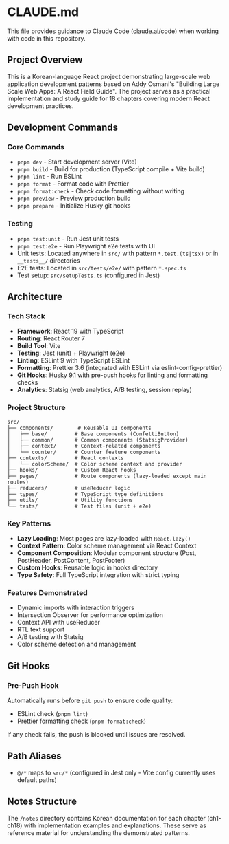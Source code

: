 # CLAUDE.md

This file provides guidance to Claude Code (claude.ai/code) when working with code in this repository.

## Project Overview

This is a Korean-language React project demonstrating large-scale web application development patterns based on Addy Osmani's "Building Large Scale Web Apps: A React Field Guide". The project serves as a practical implementation and study guide for 18 chapters covering modern React development practices.

## Development Commands

### Core Commands

- `pnpm dev` - Start development server (Vite)
- `pnpm build` - Build for production (TypeScript compile + Vite build)
- `pnpm lint` - Run ESLint
- `pnpm format` - Format code with Prettier
- `pnpm format:check` - Check code formatting without writing
- `pnpm preview` - Preview production build
- `pnpm prepare` - Initialize Husky git hooks

### Testing

- `pnpm test:unit` - Run Jest unit tests
- `pnpm test:e2e` - Run Playwright e2e tests with UI
- Unit tests: Located anywhere in `src/` with pattern `*.test.(ts|tsx)` or in `__tests__/` directories
- E2E tests: Located in `src/tests/e2e/` with pattern `*.spec.ts`
- Test setup: `src/setupTests.ts` (configured in Jest)

## Architecture

### Tech Stack

- **Framework**: React 19 with TypeScript
- **Routing**: React Router 7
- **Build Tool**: Vite
- **Testing**: Jest (unit) + Playwright (e2e)
- **Linting**: ESLint 9 with TypeScript ESLint
- **Formatting**: Prettier 3.6 (integrated with ESLint via eslint-config-prettier)
- **Git Hooks**: Husky 9.1 with pre-push hooks for linting and formatting checks
- **Analytics**: Statsig (web analytics, A/B testing, session replay)

### Project Structure

```
src/
├── components/        # Reusable UI components
│   ├── base/         # Base components (ConfettiButton)
│   ├── common/       # Common components (StatsigProvider)
│   ├── context/      # Context-related components
│   └── counter/      # Counter feature components
├── contexts/         # React contexts
│   └── colorScheme/  # Color scheme context and provider
├── hooks/            # Custom React hooks
├── pages/            # Route components (lazy-loaded except main routes)
├── reducers/         # useReducer logic
├── types/            # TypeScript type definitions
├── utils/            # Utility functions
└── tests/            # Test files (unit + e2e)
```

### Key Patterns

- **Lazy Loading**: Most pages are lazy-loaded with `React.lazy()`
- **Context Pattern**: Color scheme management via React Context
- **Component Composition**: Modular component structure (Post, PostHeader, PostContent, PostFooter)
- **Custom Hooks**: Reusable logic in hooks directory
- **Type Safety**: Full TypeScript integration with strict typing

### Features Demonstrated

- Dynamic imports with interaction triggers
- Intersection Observer for performance optimization
- Context API with useReducer
- RTL text support
- A/B testing with Statsig
- Color scheme detection and management

## Git Hooks

### Pre-Push Hook

Automatically runs before `git push` to ensure code quality:

- ESLint check (`pnpm lint`)
- Prettier formatting check (`pnpm format:check`)

If any check fails, the push is blocked until issues are resolved.

## Path Aliases

- `@/*` maps to `src/*` (configured in Jest only - Vite config currently uses default paths)

## Notes Structure

The `/notes` directory contains Korean documentation for each chapter (ch1-ch18) with implementation examples and explanations. These serve as reference material for understanding the demonstrated patterns.
